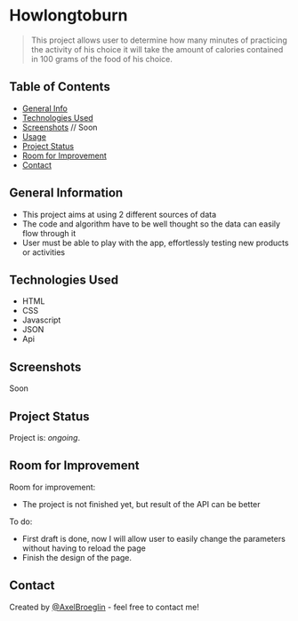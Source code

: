 # Howlongtoburn
> This project allows user to determine how many minutes of practicing the activity of his choice it will take the amount of calories contained in 100 grams of the food of his choice.


## Table of Contents
* [General Info](#general-information)
* [Technologies Used](#technologies-used)
* [Screenshots](#screenshots) // Soon
* [Usage](#usage)
* [Project Status](#project-status)
* [Room for Improvement](#room-for-improvement)
* [Contact](#contact)


## General Information
- This project aims at using 2 different sources of data
- The code and algorithm have to be well thought so the data can easily flow through it
- User must be able to play with the app, effortlessly testing new products or activities

## Technologies Used
- HTML
- CSS
- Javascript
- JSON
- Api


## Screenshots
Soon

## Project Status
Project is: _ongoing_.


## Room for Improvement
Room for improvement:
- The project is not finished yet, but result of the API can be better

To do:
- First draft is done, now I will allow user to easily change the parameters without having to reload the page
- Finish the design of the page.


## Contact
Created by [@AxelBroeglin](https://www.axelbroeglin.dev) - feel free to contact me!
